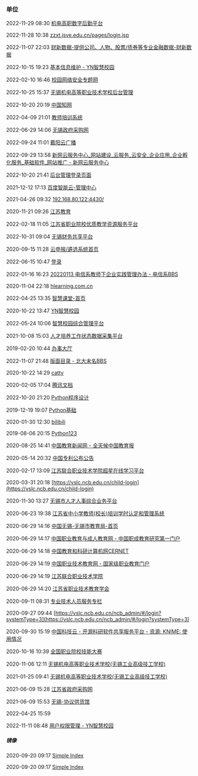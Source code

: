 ###  单位

2022-11-29 08:30 [机电高职数字后勤平台](http://192.168.80.180/home)

2022-11-28 10:38 [zzxt.jsve.edu.cn/pages/login.jsp](http://zzxt.jsve.edu.cn/pages/login.jsp)

2022-11-07 22:03 [财新数据-提供公司、人物、股票/债券等专业金融数据-财新数据](https://s.ccxe.com.cn/data/universitiesDatabase)

2022-10-15 19:23 [基本信息维护 - YN智慧校园](http://portal.wxjd.com.cn/ynedut/pages/platform/index.jsp#/SYSTEM/XT-S-004/XT-S-004-M-002-001)

2022-02-10 16:46 [校园网络安全专题网](https://wlaq.njau.edu.cn/index.htm)

2022-10-25 15:37 [无锡机电高等职业技术学校后台管理](http://ananas.mooc1.mti100.com/mti100/adminhome)

2022-10-20 20:19 [中国知网](https://www.cnki.net/)

2022-04-09 21:01 [教师培训系统](http://train.wxeic.com/school/commit_list)

2022-06-29 14:06 [无锡政府采购网](https://cz.wuxi.gov.cn/ztzl/zfcg/index.shtml)

2022-09-24 11:01 [戴阳云广播](http://192.168.52.5/login)

2022-09-29 13:58 [新网云服务中心_网站建设_云服务_云安全_企业应用_企业孵化服务_基础软件_网站推广 - 新网云服务中心](http://market.xinnet.com/)

2022-10-20 21:41 [后台管理登录页面](http://ananas.mooc1.mti100.com/tologin?fid=618)

2021-12-12 17:13 [百度智能云-管理中心](https://console.bce.baidu.com/ai/?fromai=1#/ai/face/offline/index)

2021-04-26 09:32 [192.168.80.122:4430/](https://192.168.80.122:4430/cgi-bin/login.cgi?requestname=7&cmd=0)

2020-11-21 09:26 [江苏教育](http://jyt.jiangsu.gov.cn/index.html)

2022-02-18 11:05 [江苏省职业院校优质教学资源服务平台](https://ds.fhmooc.com/home/match/index.html)

2022-10-31 09:04 [无锡财务共享平台](http://2.20.125.25:58080/fs-consumer/)

2020-09-15 11:28 [云申报/遴选系统首页](http://39.105.101.131/)

2022-06-15 10:47 [登录](http://192.168.111.240/doc/page/login.asp?_1655261258579&page=playback)

2022-01-16 16:23 [20220113 电信系教师下企业实践管理办法 - 电信系BBS](https://bbs.ggrarea.cn/d/1220-20220113)

2020-11-04 22:18 [hlearning.com.cn](http://www.hlearning.com.cn/home)

2022-04-25 13:35 [智慧课堂-首页](http://wxjdgdzyjsxx.smartclass.cn/)

2020-10-22 13:47 [YN智慧校园](http://portal.wxjd.com.cn/ynedut/pages/platform/index.jsp#/home/bsdt)

2022-05-24 10:06 [智慧校园综合管理平台](https://192.168.230.253/#/index)

2021-10-08 15:03 [人才培养工作状态数据采集平台](http://192.168.80.50/student/index.aspx)

2019-02-20 10:44 [办事大厅](http://services.wxjd.com.cn/#/workspace?Authorization=eyJhbGciOiJIUzI1NiIsInR5cCI6Imp3dCJ9.eyJzdWIiOiIwNDA0MDAyIiwiYXVkIjoicGMiLCJpc3MiOiJMSUFOWUkiLCJqdGkiOiJhYjZhMDIyZi1iZTBlLTQxMTgtOGQzMC1mNzRmOGIzZjAwOTAiLCJpYXQiOjE1NTA2MjkzNzkxMTZ9.ElMYCpZB2hgf7Oib7uLqk5nBsRMR0gjDffs8Zqf8eUs)

2022-11-07 21:48 [版面目录 - 北大未名BBS](https://bbs.pku.edu.cn/v2/zone.php)

2020-10-22 14:29 [catty](https://catty.top/auth/login)

2020-02-05 17:04 [腾讯文档](https://docs.qq.com/desktop)

2022-10-20 21:20 [Python程序设计](https://mooc2-ans.chaoxing.com/mooc2-ans/mycourse/tch?courseid=203408245&clazzid=31760806&cpi=2616331&enc=ff022fbb69c5d5051f6bfc358d008844&t=1666271218106)

2019-12-19 19:07 [Python基础](https://mooc1-1.chaoxing.com/course/203408245.html)

2020-01-30 12:30 [bilibili](https://www.bilibili.com/)

2019-08-06 20:15 [Python123](https://python123.io/index)

2020-08-25 14:41 [中国教育新闻网 - 全天候中国教育报](http://www.jyb.cn/)

2020-05-14 20:32 [中国专利公布公告](http://epub.sipo.gov.cn/index.action)

2020-02-17 13:09 [江苏联合职业技术学院超星在线学习平台](http://jszyjy.fanya.chaoxing.com/portal)

2020-03-31 20:18 [https://vslc.ncb.edu.cn/child-login](https://vslc.ncb.edu.cn/child-login)

2020-11-30 13:27 [无锡市人才人事综合业务平台](https://61.160.99.102:8031/WXJXJY/Pages/mycourses/MyCourses.aspx)

2020-06-23 19:38 [江苏省中小学教师(校长)培训学时认定和管理系统](https://www.jste.net.cn/train/credit_hour/index.jsp)

2020-06-29 14:16 [中国无锡-无锡市教育局-首页](http://jy.wuxi.gov.cn/)

2020-06-29 14:17 [中国职业教育与成人教育网 - 中国职成教育研究第一门户](http://www.cvae.com.cn/zgzcw/)

2020-06-29 14:18 [中国教育和科研计算机网CERNET](http://www.edu.cn/)

2020-06-29 14:19 [中国职业技术教育网 - 国家级职业教育门户](http://www.chinazy.org/)

2020-06-29 14:19 [江苏联合职业技术学院](http://www.juti.cn//)

2020-06-29 14:20 [江苏省职业技术教育学会](http://www.jsve.edu.cn/channels/43717/default.htm)

2020-09-11 08:31 [专业技术人员服务专栏](http://hrss.wuxi.gov.cn/ztzl/zyjsryfwzl/index.shtml)

2020-09-27 09:44 [https://vslc.ncb.edu.cn/ncb_admin/#/login?systemType=3](https://vslc.ncb.edu.cn/ncb_admin/#/login?systemType=3)

2020-09-30 15:19 [中国科技云 - 开源科研软件共享服务平台 - 资源: KNIME: 使用情况](http://rshub.cstcloud.cn/resources/knime/usage)

2020-10-16 10:39 [全国职业院校技能大赛](http://www.chinaskills-jsw.org/)

2020-11-06 12:11 [无锡机电高等职业技术学校(无锡工业高级技工学校)](http://192.168.80.21/Item/15481.aspx)

2021-01-25 09:41 [无锡机电高等职业技术学校(无锡工业高级技工学校)](http://192.168.80.21/)

2021-06-09 15:28 [江苏省政府采购网](http://www.ccgp-jiangsu.gov.cn/jiangsu/sjghxy/tsjsj/1b/1bc283ede1064cf29d353d8d9a8ea75b.html)

2021-06-09 15:53 [无锡-协议供货馆](https://xygh.wuxi.zcygov.cn/?utm=a0017.b0001.cl8.5.bc3b6ae0c8f711eba58a6146cbee6de9)

2022-04-25 15:59 [](http://192.168.80.21/Template/wxjd/Images/new/banner1.jpg)

2022-11-11 08:48 [用户权限管理 - YN智慧校园](http://portal.wxjd.com.cn/ynedut/pages/platform/index.jsp#/SYSTEM/XT-S-016/XT-S-016-M-002/empowerByUser)

#####  镜像

2020-09-20 09:17 [Simple Index](http://mirrors.aliyun.com/pypi/simple/)

2020-09-20 09:17 [Simple Index](https://pypi.tuna.tsinghua.edu.cn/simple/)



